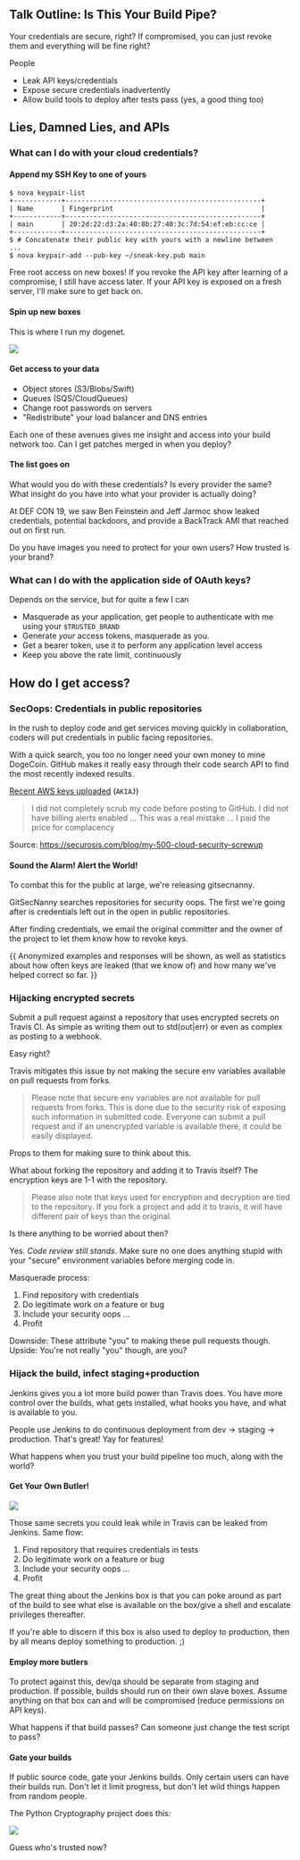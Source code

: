 Talk Outline: Is This Your Build Pipe?
--------------------------------------

Your credentials are secure, right? If compromised, you can just revoke them and
everything will be fine right?

People

* Leak API keys/credentials
* Expose secure credentials inadvertently
* Allow build tools to deploy after tests pass (yes, a good thing too)

## Lies, Damned Lies, and APIs

### What can I do with your cloud credentials?

#### Append my SSH Key to one of yours

```
$ nova keypair-list
+------------+-------------------------------------------------+
| Name       | Fingerprint                                     |
+------------+-------------------------------------------------+
| main       | 20:2d:22:d3:2a:40:8b:27:40:3c:7d:54:ef:eb:cc:ce |
+------------+-------------------------------------------------+
$ # Concatenate their public key with yours with a newline between
...
$ nova keypair-add --pub-key ~/sneak-key.pub main
```

Free root access on new boxes! If you revoke the API key after learning of a
compromise, I still have access later. If your API key is exposed on a fresh
server, I'll make sure to get back on.

#### Spin up new boxes

This is where I run my dogenet.

![](http://i.imgur.com/yyK46nU.jpg)

#### Get access to your data

* Object stores (S3/Blobs/Swift)
* Queues (SQS/CloudQueues)
* Change root passwords on servers
* "Redistribute" your load balancer and DNS entries

Each one of these avenues gives me insight and access into your build network
too. Can I get patches merged in when you deploy?

#### The list goes on

What would you do with these credentials? Is every provider the same? What
insight do you have into what your provider is actually doing?

At DEF CON 19, we saw Ben Feinstein and Jeff Jarmoc show leaked credentials,
potential backdoors, and provide a BackTrack AMI that reached out on first run.

Do you have images you need to protect for your own users? How trusted is your
brand?

### What can I do with the application side of OAuth keys?

Depends on the service, but for quite a few I can

* Masquerade as your application, get people to authenticate with me using your `$TRUSTED_BRAND`
* Generate *your* access tokens, masquerade as you.
* Get a bearer token, use it to perform any application level access
* Keep you above the rate limit, continuously

## How do I get access?

### SecOops: Credentials in public repositories

In the rush to deploy code and get services moving quickly in collaboration, coders will put credentials in public facing repositories.

With a quick search, you too no longer need your own money to mine DogeCoin.
GitHub makes it really easy through their code search API to find the most
recently indexed results.

[Recent AWS keys uploaded](https://github.com/search?o=desc&q=AKIAJ&ref=searchresults&s=indexed&type=Code) (`AKIAJ`)

> I did not completely scrub my code before posting to GitHub. I did not
have billing alerts enabled ... This was a real mistake ... I paid the
price for complacency

Source: https://securosis.com/blog/my-500-cloud-security-screwup

#### Sound the Alarm! Alert the World!

To combat this for the public at large, we're releasing gitsecnanny.

GitSecNanny searches repositories for security oops. The first we're going after
is credentials left out in the open in public repositories.

After finding credentials, we email the original committer and the owner of the
project to let them know how to revoke keys.

{{ Anonymized examples and responses will be shown, as well as statistics about
how often keys are leaked (that we know of) and how many we've helped correct so
far. }}

### Hijacking encrypted secrets

Submit a pull request against a repository that uses encrypted secrets on Travis CI. As simple as writing them out to std(out|err) or even as complex as posting to a webhook.

Easy right?

Travis mitigates this issue by not making the secure env variables available on pull requests from forks.

> Please note that secure env variables are not available for pull requests from forks. This is done due to the security risk of exposing such information in submitted code. Everyone can submit a pull request and if an unencrypted variable is available there, it could be easily displayed.

Props to them for making sure to think about this.

What about forking the repository and adding it to Travis itself? The encryption keys are 1-1 with the repository.

> Please also note that keys used for encryption and decryption are tied to the repository. If you fork a project and add it to travis, it will have different pair of keys than the original.

Is there anything to be worried about then?

Yes. *Code review still stands*. Make sure no one does anything stupid with your "secure" environment variables before merging code in.

Masquerade process:

1. Find repository with credentials
2. Do legitimate work on a feature or bug
3. Include your security oops
...
4. Profit

Downside: These attribute "you" to making these pull requests though.
Upside: You're not really "you" though, are you?

### Hijack the build, infect staging+production

Jenkins gives you a lot more build power than Travis does. You have more control over the builds, what gets installed, what hooks you have, and what is available to you.

People use Jenkins to do continuous deployment from dev -> staging -> production. That's great! Yay for features!

What happens when you trust your build pipeline too much, along with the world?

#### Get Your Own Butler!

![](https://cacoo.com/store/stencil/image?id=272331&storeItemVersionId=10223)

Those same secrets you could leak while in Travis can be leaked from Jenkins.  Same flow:

1. Find repository that requires credentials in tests
2. Do legitimate work on a feature or bug
3. Include your security oops
...
4. Profit

The great thing about the Jenkins box is that you can poke around as part of the build to see what else is available on the box/give a shell and escalate privileges thereafter.

If you're able to discern if this box is also used to deploy to production, then by all means deploy something to production. ;)

#### Employ more butlers

To protect against this, dev/qa should be separate from staging and production. If possible, builds should run on their own slave boxes. Assume anything on that box can and will be compromised (reduce permissions on API keys).

What happens if that build passes? Can someone just change the test script to pass?

#### Gate your builds

If public source code, gate your Jenkins builds. Only certain users can have
their builds run. Don't let it limit progress, but don't let wild things happen
from random people.

The Python Cryptography project does this:

![](http://i.imgur.com/rGe7s5x.png)

Guess who's trusted now?

